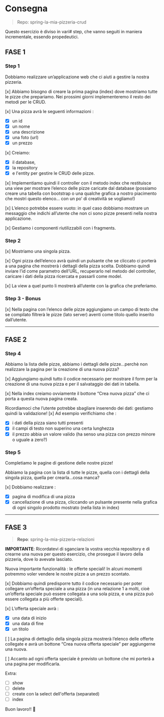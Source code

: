 # Consegna

> Repo: spring-la-mia-pizzeria-crud

Questo esercizio è diviso in vari# step, che vanno seguiti in maniera incrementale, essendo propedeutici.

## FASE 1

### Step 1

Dobbiamo realizzare un’applicazione web che ci aiuti a gestire la nostra pizzeria.

[x] Abbiamo bisogno di creare la prima pagina (index) dove mostriamo tutte le pizze che prepariamo. Nei prossimi giorni implementeremo il resto dei metodi per le CRUD.

[x] Una pizza avrà le seguenti informazioni :

- [x] un id
- [x] un nome
- [x] una descrizione
- [x] una foto (url)
- [x] un prezzo

[x] Creiamo:

- [x] il database,
- [x] la repository
- [x] e l'entity per gestire le CRUD delle pizze.

[x] Implementiamo quindi il controller con il metodo index che restituisce una view per mostrare l’elenco delle pizze caricate dal database (possiamo creare una tabella con bootstrap o una qualche grafica a nostro piacimento che mostri questo elenco... con un po’ di creatività se vogliamo!)

[x] L’elenco potrebbe essere vuoto: in quel caso dobbiamo mostrare un messaggio che indichi all’utente che non ci sono pizze presenti nella nostra applicazione.

[x] Gestiamo i componenti riutilizzabili con i fragments.

### Step 2

[x] Mostriamo una singola pizza.

[x] Ogni pizza dell’elenco avrà quindi un pulsante che se cliccato ci porterà a una pagina che mostrerà i dettagli della pizza scelta. Dobbiamo quindi inviare l’id come parametro dell’URL, recuperarlo nel metodo del controller, caricare i dati della pizza ricercata e passarli come model.

[x] La view a quel punto li mostrerà all’utente con la grafica che preferiamo.

### Step 3 - Bonus

[x] Nella pagina con l’elenco delle pizze aggiungiamo un campo di testo che se compilato filtrerà le pizze (lato server) aventi come titolo quello inserito dall’utente.

---

## FASE 2

### Step 4

Abbiamo la lista delle pizze, abbiamo i dettagli delle pizze...perchè non realizzare la pagina per la creazione di una nuova pizza?

[x] Aggiungiamo quindi tutto il codice necessario per mostrare il form per la creazione di una nuova pizza e per il salvataggio dei dati in tabella.

[x] Nella index creiamo ovviamente il bottone “Crea nuova pizza” che ci porta a questa nuova pagina creata.

Ricordiamoci che l’utente potrebbe sbagliare inserendo dei dati: gestiamo quindi la validazione!
[x] Ad esempio verifichiamo che :

- [x] i dati della pizza siano tutti presenti
- [x] il campi di testo non superino una certa lunghezza
- [x] il prezzo abbia un valore valido (ha senso una pizza con prezzo minore o uguale a zero?)

### Step 5

Completiamo le pagine di gestione delle nostre pizze!

Abbiamo la pagina con la lista di tutte le pizze, quella con i dettagli della singola pizza, quella per crearla...cosa manca?

[x] Dobbiamo realizzare :

- [x] pagina di modifica di una pizza
- [x] cancellazione di una pizza, cliccando un pulsante presente nella grafica di ogni singolo prodotto mostrato (nella lista in index)

---

## FASE 3

> **Repo**: spring-la-mia-pizzeria-relazioni

**IMPORTANTE**:
Ricordatevi di sganciare la vostra vecchia repository e di crearne una nuova per questo esercizio, che prosegue il lavoro della pizzeria, dove lo avevate lasciato.

Nuova importante funzionalità : le offerte speciali!
In alcuni momenti potremmo voler vendere le nostre pizze a un prezzo scontato.

[x] Dobbiamo quindi predisporre tutto il codice necessario per poter collegare un’offerta speciale a una pizza (in una relazione 1 a molti, cioè un’offerta speciale può essere collegata a una sola pizza, e una pizza può essere collegata a più offerte speciali).

[x] L’offerta speciale avrà :

- [x] una data di inizio
- [x] una data di fine
- [x] un titolo

[ ] La pagina di dettaglio della singola pizza mostrerà l’elenco delle offerte collegate e avrà un bottone “Crea nuova offerta speciale” per aggiungerne una nuova.

[ ] Accanto ad ogni offerta speciale è previsto un bottone che mi porterà a una pagina per modificarla.

Extra:

- [ ] show
- [ ] delete
- [ ] create con la select dell'offerta (separated)
- [ ] index

Buon lavoro!! 🙂

